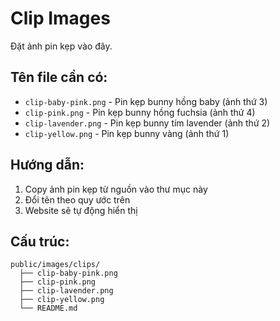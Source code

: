 # Clip Images

Đặt ảnh pin kẹp vào đây.

## Tên file cần có:
- `clip-baby-pink.png` - Pin kẹp bunny hồng baby (ảnh thứ 3)
- `clip-pink.png` - Pin kẹp bunny hồng fuchsia (ảnh thứ 4)
- `clip-lavender.png` - Pin kẹp bunny tím lavender (ảnh thứ 2)
- `clip-yellow.png` - Pin kẹp bunny vàng (ảnh thứ 1)

## Hướng dẫn:
1. Copy ảnh pin kẹp từ nguồn vào thư mục này
2. Đổi tên theo quy ước trên
3. Website sẽ tự động hiển thị

## Cấu trúc:
```
public/images/clips/
  ├── clip-baby-pink.png
  ├── clip-pink.png
  ├── clip-lavender.png
  ├── clip-yellow.png
  └── README.md
```
